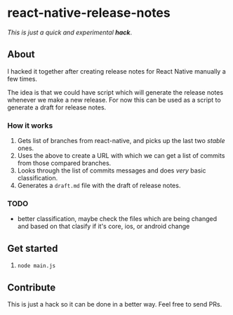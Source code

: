 react-native-release-notes
===

*This is just a quick and experimental* ***hack***.

## About

I hacked it together after creating release notes for React Native manually a few times.

The idea is that we could have script which will generate the release notes whenever we make a new release.
For now this can be used as a script to generate a draft for release notes.

### How it works

1. Gets list of branches from react-native, and picks up the last two *stable* ones.
2. Uses the above to create a URL with which we can get a list of commits from those compared branches.
3. Looks through the list of commits messages and does *very* basic classification.
4. Generates a `draft.md` file with the draft of release notes.

### TODO

- better classification, maybe check the files which are being changed 
and based on that clasify if it's core, ios, or android change


## Get started

1. `node main.js`


## Contribute

This is just a hack so it can be done in a better way. Feel free to send PRs.
